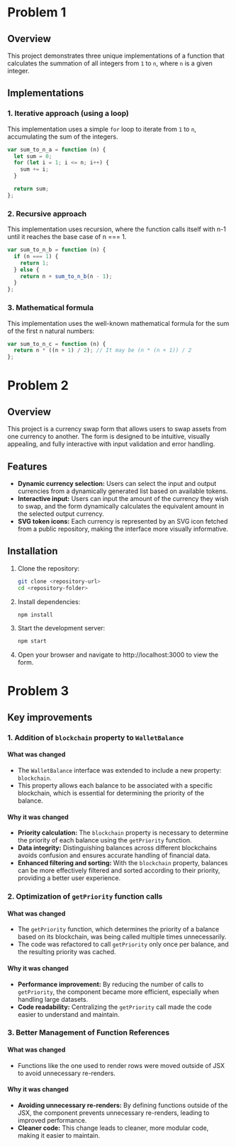 # Problem 1
## Overview

This project demonstrates three unique implementations of a function that calculates the summation of all integers from `1` to `n`, where `n` is a given integer. 

## Implementations

### 1. Iterative approach (using a loop)

This implementation uses a simple `for` loop to iterate from `1` to `n`, accumulating the sum of the integers.

```javascript
var sum_to_n_a = function (n) {
  let sum = 0;
  for (let i = 1; i <= n; i++) {
    sum += i;
  }

  return sum;
};
```

### 2. Recursive approach

This implementation uses recursion, where the function calls itself with n-1 until it reaches the base case of n === 1.

```javascript
var sum_to_n_b = function (n) {
  if (n === 1) {
    return 1;
  } else {
    return n + sum_to_n_b(n - 1);
  }
};
```

### 3. Mathematical formula

This implementation uses the well-known mathematical formula for the sum of the first n natural numbers:

```javascript
var sum_to_n_c = function (n) {
  return n * ((n + 1) / 2); // It may be (n * (n + 1)) / 2
};
```



# Problem 2
## Overview

This project is a currency swap form that allows users to swap assets from one currency to another. The form is designed to be intuitive, visually appealing, and fully interactive with input validation and error handling.

## Features

- **Dynamic currency selection:** Users can select the input and output currencies from a dynamically generated list based on available tokens.
- **Interactive input:** Users can input the amount of the currency they wish to swap, and the form dynamically calculates the equivalent amount in the selected output currency.
- **SVG token icons:** Each currency is represented by an SVG icon fetched from a public repository, making the interface more visually informative.

## Installation

1. Clone the repository:
   ```bash
   git clone <repository-url>
   cd <repository-folder>
2. Install dependencies:
   ```bash
   npm install
3. Start the development server:
   ```bash
   npm start
4. Open your browser and navigate to http://localhost:3000 to view the form.



# Problem 3
## Key improvements

### 1. Addition of `blockchain` property to `WalletBalance`

#### What was changed
- The `WalletBalance` interface was extended to include a new property: `blockchain`.
- This property allows each balance to be associated with a specific blockchain, which is essential for determining the priority of the balance.

#### Why it was changed
- **Priority calculation:** The `blockchain` property is necessary to determine the priority of each balance using the `getPriority` function.
- **Data integrity:** Distinguishing balances across different blockchains avoids confusion and ensures accurate handling of financial data.
- **Enhanced filtering and sorting:** With the `blockchain` property, balances can be more effectively filtered and sorted according to their priority, providing a better user experience.

### 2. Optimization of `getPriority` function calls

#### What was changed
- The `getPriority` function, which determines the priority of a balance based on its blockchain, was being called multiple times unnecessarily.
- The code was refactored to call `getPriority` only once per balance, and the resulting priority was cached.

#### Why it was changed
- **Performance improvement:** By reducing the number of calls to `getPriority`, the component became more efficient, especially when handling large datasets.
- **Code readability:** Centralizing the `getPriority` call made the code easier to understand and maintain.

### 3. Better Management of Function References

#### What was changed
- Functions like the one used to render rows were moved outside of JSX to avoid unnecessary re-renders.

#### Why it was changed
- **Avoiding unnecessary re-renders:** By defining functions outside of the JSX, the component prevents unnecessary re-renders, leading to improved performance.
- **Cleaner code:** This change leads to cleaner, more modular code, making it easier to maintain.
